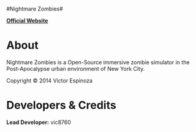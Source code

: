 #Nightmare Zombies#

[**Official Website**](http://nightmarezombies.com)

# About #

Nightmare Zombies is a Open-Source immersive zombie simulator in the Post-Apocalypse urban environment of New York City.

Copyright © 2014 Victor Espinoza

# Developers & Credits #

**Lead Developer:** vic8760
